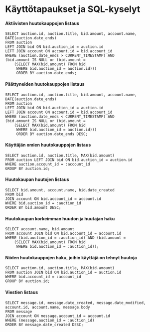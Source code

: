 # Käyttötapaukset ja SQL-kyselyt


#### Aktiivisten huutokauppojen listaus

    SELECT auction.id, auction.title, bid.amount, account.name, DATE(auction.date_ends)
    FROM auction
    LEFT JOIN bid ON bid.auction_id = auction.id
    LEFT JOIN account ON account.id = bid.account_id
    WHERE (auction.date_ends > CURRENT_TIMESTAMP) AND
    (bid.amount IS NULL or (bid.amount =
        (SELECT MAX(bid.amount) FROM bid
         WHERE bid.auction_id = auction.id)))
         ORDER BY auction.date_ends;


#### Päättyneiden huutokauppojen listaus

    SELECT auction.id, auction.title, bid.amount, account.name, DATE(auction.date_ends)
    FROM auction
    LEFT JOIN bid ON bid.auction_id = auction.id
    LEFT JOIN account ON account.id = bid.account_id
    WHERE (auction.date_ends < CURRENT_TIMESTAMP) AND
    (bid.amount IS NULL or (bid.amount =
        (SELECT MAX(bid.amount) FROM bid
         WHERE bid.auction_id = auction.id)))
         ORDER BY auction.date_ends DESC;


#### Käyttäjän omien huutokauppojen listaus

    SELECT auction.id, auction.title, MAX(bid.amount)
    FROM auction LEFT JOIN bid ON bid.auction_id = auction.id
    WHERE auction.account_id = :account_id
    GROUP BY auction.id;


#### Huutokaupan huutojen listaus

    SELECT bid.amount, account.name, bid.date_created
    FROM bid
    JOIN account ON bid.account_id = account.id
    WHERE bid.auction_id = :auction_id
    ORDER BY bid.amount DESC;


#### Huutokaupan korkeimman huudon ja huutajan haku
    SELECT account.name, bid.amount
    FROM account JOIN bid ON bid.account_id = account.id
    WHERE (bid.auction_id = :auction_id) AND (bid.amount =
        (SELECT MAX(bid.amount) FROM bid
         WHERE bid.auction_id = :auction_id));


#### Niiden huutokauppojen haku, joihin käyttäjä on tehnyt huutoja
    SELECT auction.id, auction.title, MAX(bid.amount)
    FROM auction JOIN bid ON bid.auction_id = auction.id
    WHERE bid.account_id = :account_id
    GROUP BY auction.id;

#### Viestien listaus

    SELECT message.id, message.date_created, message.date_modified,
    account.id, account.name, message.body
    FROM message
    JOIN account ON message.account_id = account.id
    WHERE (message.auction_id = :auction_id)
    ORDER BY message.date_created DESC;
